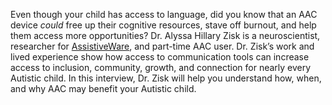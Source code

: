 Even though your child has access to language, did you know that an AAC device *could* free up their cognitive resources, stave off burnout, and help them access more opportunities? Dr. Alyssa Hillary Zisk is a neuroscientist, researcher for [AssistiveWare](https://www.assistiveware.com/person/alyssa-hillary-zisk), and part-time AAC user. Dr. Zisk’s work and lived experience show how access to communication tools can increase access to inclusion, community, growth, and connection for nearly every Autistic child. In this interview, Dr. Zisk will help you understand how, when, and why AAC may benefit your Autistic child.
